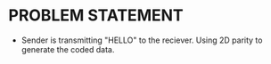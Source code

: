 # PROBLEM STATEMENT

- Sender is transmitting "HELLO" to the reciever. Using 2D parity to generate the coded data.